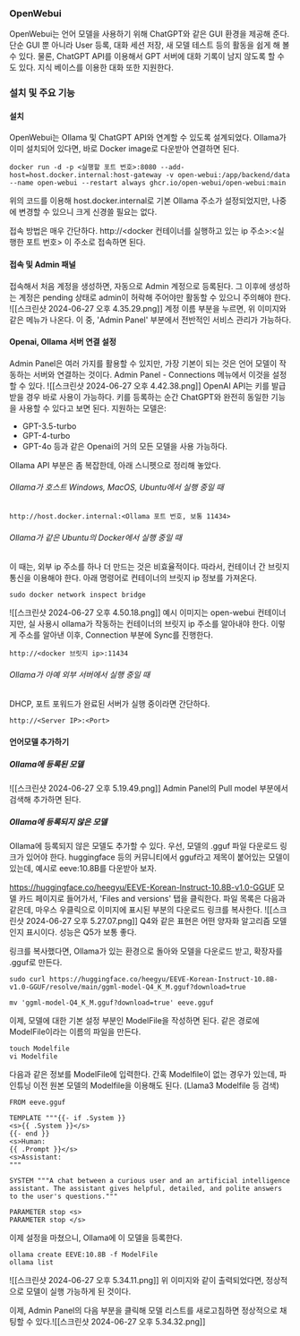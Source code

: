 ### OpenWebui
OpenWebui는 언어 모델을 사용하기 위해 ChatGPT와 같은 GUI 환경을 제공해 준다. 단순 GUI 뿐 아니라 User 등록, 대화 세션 저장, 새 모델 테스트 등의 활동을 쉽게 해 볼 수 있다.
물론, ChatGPT API를 이용해서 GPT 서버에 대화 기록이 남지 않도록 할 수도 있다. 지식 베이스를 이용한 대화 또한 지원한다.

### 설치 및 주요 기능
#### 설치
OpenWebui는 Ollama 및 ChatGPT API와 연계할 수 있도록 설계되었다. Ollama가 이미 설치되어 있다면, 바로 Docker image로 다운받아 연결하면 된다.
```Docker
docker run -d -p <실행할 포트 번호>:8080 --add-host=host.docker.internal:host-gateway -v open-webui:/app/backend/data --name open-webui --restart always ghcr.io/open-webui/open-webui:main
```
위의 코드를 이용해 host.docker.internal로 기본 Ollama 주소가 설정되었지만, 나중에 변경할 수 있으니 크게 신경쓸 필요는 없다.

접속 방법은 매우 간단하다. 
http://<docker 컨테이너를 실행하고 있는 ip 주소>:<실행한 포트 번호>
이 주소로 접속하면 된다.

#### 접속 및 Admin 패널
접속해서 처음 계정을 생성하면, 자동으로 Admin 계정으로 등록된다. 그 이후에 생성하는 계정은 pending 상태로 admin이 허락해 주어야만 활동할 수 있으니 주의해야 한다.
![[스크린샷 2024-06-27 오후 4.35.29.png]]
계정 이름 부분을 누르면, 위 이미지와 같은 메뉴가 나온다. 이 중, 'Admin Panel' 부분에서 전반적인 서비스 관리가 가능하다.

#### Openai, Ollama 서버 연결 설정
Admin Panel은 여러 가지를 활용할 수 있지만, 가장 기본이 되는 것은 언어 모델이 작동하는 서버와 연결하는 것이다.
Admin Panel - Connections 메뉴에서 이것을 설정할 수 있다.
![[스크린샷 2024-06-27 오후 4.42.38.png]]
OpenAI API는 키를 발급받을 경우 바로 사용이 가능하다. 키를 등록하는 순간 ChatGPT와 완전히 동일한 기능을 사용할 수 있다고 보면 된다. 지원하는 모델은:
- GPT-3.5-turbo
- GPT-4-turbo
- GPT-4o
등과 같은 Openai의 거의 모든 모델을 사용 가능하다.

Ollama API 부분은 좀 복잡한데, 아래 스니펫으로 정리해 놓았다.
###### Ollama가 호스트 Windows, MacOS, Ubuntu에서 실행 중일 때
```
http://host.docker.internal:<Ollama 포트 번호, 보통 11434>
```

###### Ollama가 같은 Ubuntu의 Docker에서 실행 중일 때
이 때는, 외부 ip 주소를 하나 더 만드는 것은 비효율적이다. 따라서, 컨테이너 간 브릿지 통신을 이용해야 한다.
아래 명령어로 컨테이너의 브릿지 ip 정보를 가져온다.
```
sudo docker network inspect bridge
```
![[스크린샷 2024-06-27 오후 4.50.18.png]]
예시 이미지는 open-webui 컨테이너지만, 실 사용시 ollama가 작동하는 컨테이너의 브릿지 ip 주소를 알아내야 한다.
이렇게 주소를 알아낸 이후, Connection 부분에 Sync를 진행한다.
```
http://<docker 브릿지 ip>:11434
```

###### Ollama가 아예 외부 서버에서 실행 중일 때
DHCP, 포트 포워드가 완료된 서버가 실행 중이라면 간단하다.
```
http://<Server IP>:<Port>
```

#### 언어모델 추가하기
##### Ollama에 등록된 모델
![[스크린샷 2024-06-27 오후 5.19.49.png]]
Admin Panel의 Pull model 부분에서 검색해 추가하면 된다.
##### Ollama에 등록되지 않은 모델
Ollama에 등록되지 않은 모델도 추가할 수 있다.
우선, 모델의 .gguf 파일 다운로드 링크가 있어야 한다. huggingface 등의 커뮤니티에서 gguf라고 제목이 붙어있는 모델이 있는데, 예시로 eeve:10.8B를 다운받아 보자.

https://huggingface.co/heegyu/EEVE-Korean-Instruct-10.8B-v1.0-GGUF
모델 카드 페이지로 들어가서, 'Files and versions' 탭을 클릭한다. 파일 목록은 다음과 같은데, 마우스 우클릭으로 이미지에 표시된 부분의 다운로드 링크를 복사한다.
![[스크린샷 2024-06-27 오후 5.27.07.png]]
Q4와 같은 표현은 어떤 양자화 알고리즘 모델인지 표시이다. 성능은 Q5가 보통 좋다.

링크를 복사했다면, Ollama가 있는 환경으로 돌아와 모델을 다운로드 받고, 확장자를 .gguf로 만든다.
```Linux
sudo curl https://huggingface.co/heegyu/EEVE-Korean-Instruct-10.8B-v1.0-GGUF/resolve/main/ggml-model-Q4_K_M.gguf?download=true

mv 'ggml-model-Q4_K_M.gguf?download=true' eeve.gguf
```

이제, 모델에 대한 기본 설정 부분인 ModelFile을 작성하면 된다. 같은 경로에 ModelFile이라는 이름의 파일을 만든다.
```Linux
touch Modelfile
vi Modelfile
```

다음과 같은 정보를 ModelFile에 입력한다.
간혹 Modelfile이 없는 경우가 있는데, 파인튜닝 이전 원본 모델의 Modelfile을 이용해도 된다. (Llama3 Modelfile 등 검색)
```ModelFile
FROM eeve.gguf

TEMPLATE """{{- if .System }}
<s>{{ .System }}</s>
{{- end }}
<s>Human:
{{ .Prompt }}</s>
<s>Assistant:
"""

SYSTEM """A chat between a curious user and an artificial intelligence assistant. The assistant gives helpful, detailed, and polite answers to the user's questions."""

PARAMETER stop <s>
PARAMETER stop </s>
```

이제 설정을 마쳤으니, Ollama에 이 모델을 등록한다.
```Ollama
ollama create EEVE:10.8B -f ModelFile
ollama list
```
![[스크린샷 2024-06-27 오후 5.34.11.png]]
위 이미지와 같이 출력되었다면, 정상적으로 모델이 실행 가능하게 된 것이다.

이제, Admin Panel의 다음 부분을 클릭해 모델 리스트를 새로고침하면 정상적으로 채팅할 수 있다.![[스크린샷 2024-06-27 오후 5.34.32.png]]